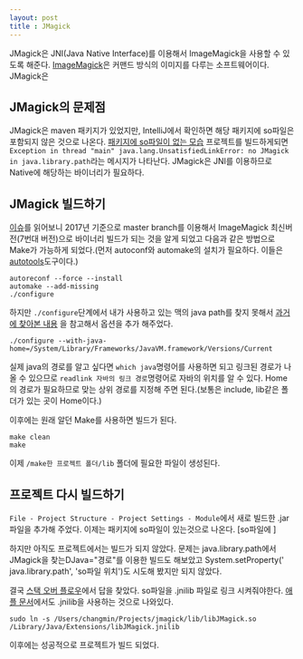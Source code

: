 ```yaml
---
layout: post
title : JMagick
---
```


JMagick은 JNI(Java Native Interface)를 이용해서 ImageMagick을 사용할 수 있도록 해준다. 
[ImageMagick](https://www.imagemagick.org/script/index.php)은 커맨드 방식의 이미지를 다루는 소프트웨어이다.
JMagick은 

## JMagick의 문제점
JMagick은 maven 패키지가 있었지만, IntelliJ에서 확인하면 해당 패키지에 so파일은 포함되지 않은 것으로 나온다. 
[패키지에 so파일이 없는 모습](/images/JMagick1.png)
프로젝트를 빌드하게되면 `Exception in thread "main" java.lang.UnsatisfiedLinkError: no JMagick in java.library.path`라는 메시지가 나타난다. JMagick은 JNI를 이용하므로 Native에 해당하는 바이너리가 필요하다.

## JMagick 빌드하기
[이슈](https://github.com/techblue/jmagick/issues/41)를 읽어보니 2017년 기준으로 master branch를 이용해서 ImageMagick 최신버전(7번대 버전)으로 바이너리 빌드가 되는 것을 알게 되었고 다음과 같은 방법으로 Make가 가능하게 되었다.(먼저 autoconf와 automake의 설치가 필요하다. 이들은 [autotools](http://kthan.tistory.com/entry/%EB%A6%AC%EB%88%85%EC%8A%A4-Linux-autotool%EB%A1%9C-%EC%86%90%EC%89%BD%EA%B2%8C-Makefile-%EC%83%9D%EC%84%B1%ED%95%98%EA%B8%B0-autoscan-autoconf-automake-etc)도구이다.)
```
autoreconf --force --install
automake --add-missing
./configure
```

 하지만 `./configure`단계에서 내가 사용하고 있는 맥의 java path를 찾지 못해서 [과거에 찾아본 내용](https://www.snip2code.com/Snippet/1458563/ImageMagick-and-JMagick-install-on-Mac-O) 을 참고해서 옵션을 추가 해주었다.
```
./configure --with-java-home=/System/Library/Frameworks/JavaVM.framework/Versions/Current
```
실제 java의 경로를 알고 싶다면 `which java`명령어를 사용하면 되고 링크된 경로가 나올 수 있으므로 `readlink 자바의 링크 경로`명령어로 자바의 위치를 알 수 있다. Home의 경로가 필요하므로 맞는 상위 경로를 지정해 주면 된다.(보통은 include, lib같은 폴더가 있는 곳이 Home이다.)

이후에는 원래 알던 Make를 사용하면 빌드가 된다.
```
make clean
make
```
이제 `/make한 프로젝트 폴더/lib` 폴더에 필요한 파일이 생성된다.

## 프로젝트 다시 빌드하기
`File - Project Structure - Project Settings - Module`에서 새로 빌드한 .jar파일을 추가해 주었다.
이제는 패키지에 so파일이 있는것으로 나온다.
[so파일에 ]

하지만 아직도 프로젝트에서는 빌드가 되지 않았다. 문제는 java.library.path에서 JMagick을 찾는DJava="경로"를 이용한 빌드도 해보았고 System.setProperty(' java.library.path', 'so파일 위치')도 시도해 봤지만 되지 않았다.

결국 [스택 오버 플로우](https://stackoverflow.com/questions/8791986/jmagick-setup-problems-with-eclipse-in-os-x-unsatisfiedlinkerror-no-jmagick-i)에서 답을 찾았다. so파일을 .jnilib 파일로 링크 시켜줘야한다. [애플 문서](https://developer.apple.com/library/content/documentation/Java/Conceptual/Java14Development/05-CoreJavaAPIs/CoreJavaAPIs.html)에서도 .jnilib을 사용하는 것으로 나와있다.
```
sudo ln -s /Users/changmin/Projects/jmagick/lib/libJMagick.so /Library/Java/Extensions/libJMagick.jnilib
```
이후에는 성공적으로 프로젝트가 빌드 되었다.